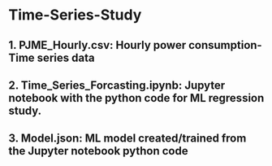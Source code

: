 # Time-Series-Study
## 1. PJME_Hourly.csv: Hourly power consumption- Time series data 
## 2. Time_Series_Forcasting.ipynb: Jupyter notebook with the python code for ML regression study.
## 3. Model.json: ML model created/trained from the Jupyter notebook python code
